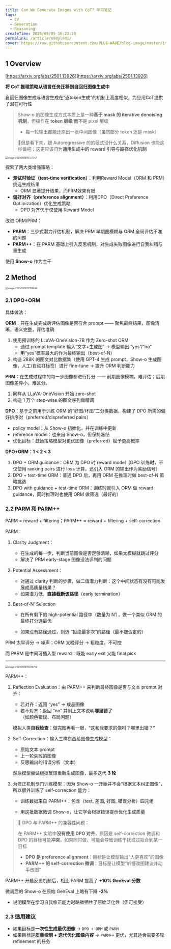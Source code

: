 ```yaml
---
title: Can We Generate Images with CoT? 学习笔记
tags: 
  - CV
  - Generation
  - Reasoning
createTime: 2025/05/05 16:23:38
permalink: /article/n98yl04i/
cover: https://raw.githubusercontent.com/PLUS-WAVE/blog-image/master/img/blog/2025-05-05/image-20250505110137747.png
---
```

## 1 Overview

[https://arxiv.org/abs/2501.13926](https://arxiv.org/abs/2501.13926)

**将 CoT 推理策略从语言任务迁移到自回归图像生成中**

自回归图像生成与语言生成在“逐token生成”的机制上高度相似，为应用CoT提供了潜在可行性

> Show-o 的图像生成方式本质上是一种**基于 mask 的 iterative  <!-- more -->denoising 机制**，但操作在 **token 层级** 而不是 pixel 层级
>
> - 每一轮输出都能还原出一张中间图像（虽然部分 token 还是 mask）
>
> 👀但是看下来，跟 Autoregressive 的的范式没什么关系，Diffusion 也能这样做吧；这更应该归为**通用生成中的 reward 引导与路径优化机制**

<img src="https://raw.githubusercontent.com/PLUS-WAVE/blog-image/master/img/blog/2025-05-05/image-20250505110137747.png" alt="image-20250505110137747" style="zoom: 50%;" />

探索了两大类增强策略：

- **测试时验证（test-time verification）**：利用Reward Model（ORM 和 PRM）挑选生成结果
  - ORM 显著提升结果，而PRM效果有限
- **偏好对齐（preference alignment）**：利用DPO（Direct Preference Optimization）优化生成策略
  - DPO 对齐优于仅使用 Reward Model

改进 ORM/PRM：

- **PARM**：三步式潜力评估机制，解决 PRM 早期图模糊与 ORM 全局评估不准的问题
- **PARM++**：在 PARM 基础上引入反思机制，对生成失败图像进行自我纠错与重生成

使用 **Show-o** 作为主干



## 2 Method

<img src="https://raw.githubusercontent.com/PLUS-WAVE/blog-image/master/img/blog/2025-05-05/image-20250505110156944.png" alt="image-20250505110156944" style="zoom:50%;" />

### 2.1 DPO+ORM

具体做法：

**ORM**：只在生成完成后评估图像是否符合 prompt —— 聚焦最终结果，图像清晰，语义完整，评估准确

1. 使用预训练的 LLaVA-OneVision-7B 作为 Zero-shot ORM
   - 通过 prompt template 输入“文字+生成图” → 模型输出 “yes”/“no”
   - 用“yes”概率最大的作为最终输出（best-of-N）
2. 构造 288K 的图文对比数据集（使用 GPT-4 生成 prompt，Show-o 生成图像，人工/自动打标签）进行 fine-tune → 提升 ORM 判断能力

**PRM**：在生成过程中的每一步图像都进行打分 —— 前期图像模糊，难评估；后期图像差异小，难区分。

1. 同样从 LLaVA-OneVision 开始 zero-shot
2. 构造 1 万个 step-wise 的图文序列做精调

**DPO**：基于之前用于训练 ORM 的“好图/坏图”二分类数据，构建了 DPO 所需的偏好排序对（preferred/dispreferred pairs）

- policy model：从 Show-o 初始化，并在训练中更新
- reference model：也来自 Show-o，但保持冻结
- 优化目标：鼓励策略模型对更优图像（preferred）赋予更高概率

**DPO+ORM：1 < 2 < 3**

1. DPO + ORM guidance：ORM 为 DPO 时 reward model（DPO 训练时，不仅使用 ranking pairs 进行 loss 计算，还引入 ORM 的输出作为奖励信号）
2. DPO + test-time ORM：普通 DPO 后，再用 ORM 在推理时做 best-of-N 策略挑选
3. DPO with guidance + test-time ORM：训练时就引入 ORM 做 reward guidance，同时推理时也使用 ORM 做筛选（最好的）

### 2.2 PARM 和 PARM++

PARM = reward + filtering；PARM++ = reward + filtering + self-correction

PARM：

1. Clarity Judgment：

   - 在生成的每一步，判断当前图像是否足够清晰，如果太模糊就跳过评分
   - 解决了 PRM early-stage 图像没法评判的问题

2. Potential Assessment：

   - 对通过 clarity 判断的步骤，做二值潜力判断：这个中间状态有没有可能发展成高质量结果？
   - 如果潜力低，**直接截断该路径**（early termination）

3. Best-of-N′ Selection

   - 在所有剩下的 high-potential 路径中（数量为 N′），做一个类似 ORM 的最终打分选最优

   - 如果没有路径通过，则选 “拒绝最多次”的路径（最不被否定的）

PRM 太早评分 → 噪声；ORM 太晚评分 → 粗粒度，不可控

而 PARM 是中间可插入型 reward：既能 early exit 又能 final pick

---

<img src="https://raw.githubusercontent.com/PLUS-WAVE/blog-image/master/img/blog/2025-05-05/image-20250505110236712.png" alt="image-20250505110236712" style="zoom: 50%;" />

PARM++：

1. Reflection Evaluation：由 PARM++ 来判断最终图像是否与文本 prompt 对齐：

   - 若对齐：返回 “yes” → 成品图像
   - 若不对齐：返回 “no” 并附上文本说明**哪里错了**（如颜色错误、布局问题）

   模拟人类**自我检查**：做完图再看一眼，“这和我要求的像吗？哪里出错？”

2. Self-Correction：输入三样东西给图像生成模型：

   - 原始文本 prompt
   - 上一轮失败的图像
   - 反思输出的错误分析（文本）

   然后模型尝试根据反馈重新生成图像，最多迭代 **3 轮**

3. 为修正机制专门训练模型：因为 Show-o 一开始并不会“根据文本纠正图像”，所以额外训练了 self-correction 能力：

   - 训练数据来自 PARM++：包含（text, 差图, 好图, 错误分析）四元组

   - 用这批数据微调 Show-o，让它学会根据错误提示优化生成质量

> 📌 DPO 与 PARM++ 的兼容性问题：
>
> 在 PARM++ 实验中**没有使用 DPO 对齐**，原因是 self-correction 微调和 DPO 的目标可能**冲突**，如果同时做，可能会导致训练干扰或过拟合到某一目标
>
> - **DPO 是 preference alignment**：目标是让模型输出“人更喜欢”的图像
> - **PARM++ 的 self-correction 微调**：目标是让模型“听懂改图建议并动手改图”

PARM++ 开启反思机制后，相比 PARM 提高了 **+10% GenEval 分数**

微调后的 Show-o 在原始 GenEval 上略有下降 **-2%**

- 说明模型在学习自我修正能力时略微牺牲了原始泛化性（但可接受）

### 2.3 适用建议

- 如果目标是**一次性生成最优图像** → `DPO + ORM` 或 `PARM`
- 如果目标是**质量控制 + 迭代优化图像内容** → `PARM++` 更优，尤其适合需要多轮 refinement 的任务